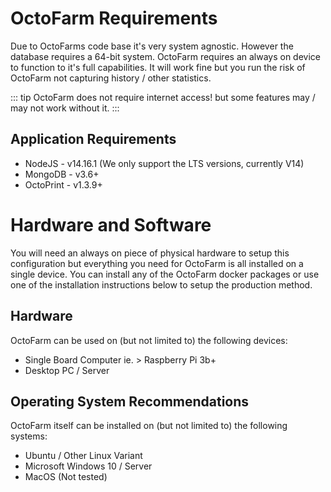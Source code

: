 # OctoFarm Requirements
Due to OctoFarms code base it's very system agnostic. However the database requires a 64-bit system.
OctoFarm requires an always on device to function to it's full capabilities. It will work fine but you run the risk of OctoFarm not capturing history / other statistics.

::: tip
OctoFarm does not require internet access! but some features may / may not work without it.
:::

## Application Requirements
 - NodeJS - v14.16.1 (We only support the LTS versions, currently V14)
 - MongoDB - v3.6+
 - OctoPrint - v1.3.9+

# Hardware and Software
You will need an always on piece of physical hardware to setup this configuration but everything you need for OctoFarm is all installed on a single device. You can install any of the OctoFarm docker packages or use one of the installation instructions below to setup the production method.
## Hardware
OctoFarm can be used on (but not limited to) the following devices:
 - Single Board Computer ie. > Raspberry Pi 3b+
 - Desktop PC / Server
## Operating System Recommendations
OctoFarm itself can be installed on (but not limited to) the following systems:
 - Ubuntu / Other Linux Variant
 - Microsoft Windows 10 / Server
 - MacOS (Not tested)

